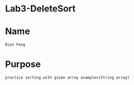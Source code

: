 # Lab3-DeleteSort

# Name
	Dion Feng

# Purpose
	practice sorting with given array examples(String array)